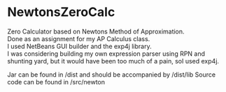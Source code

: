 # NewtonsZeroCalc
Zero Calculator based on Newtons Method of Approximation.  
Done as an assignment for my AP Calculus class.  
I used NetBeans GUI builder and the exp4j library.  
I was considering building my own expression parser using RPN and shunting yard, but it would have been too much of a pain, soI used exp4j.  

Jar can be found in /dist and should be accompanied by /dist/lib
Source code can be found in /src/newton
